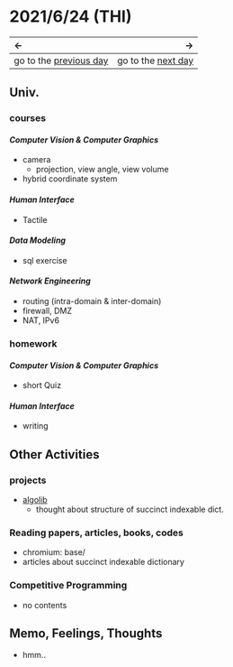 # 2021/6/24 (THI)
|←|→|
|:---|---:|
go to the [previous day](./23rd.md) | go to the [next day](./25th.md)

## Univ.
### courses
#### *Computer Vision & Computer Graphics*
- camera
  - projection, view angle, view volume
- hybrid coordinate system

#### *Human Interface*
- Tactile

#### *Data Modeling*
- sql exercise

#### *Network Engineering*
- routing (intra-domain & inter-domain)
- firewall, DMZ
- NAT, IPv6

### homework
#### *Computer Vision & Computer Graphics*
- short Quiz

#### *Human Interface*
- writing

## Other Activities

### projects
- [algolib](https://github.com/OtsuKotsu/algolib)
  - thought about structure of succinct indexable dict.

### Reading papers, articles, books, codes
- chromium: base/
- articles about succinct indexable dictionary

### Competitive Programming
- no contents

## Memo, Feelings, Thoughts
- hmm..
